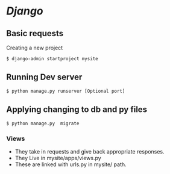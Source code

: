 *Django*
========


## Basic requests

Creating a new project  

    $ django-admin startproject mysite

## Running Dev server
    $ python manage.py runserver [Optional port]

## Applying changing to db and py files
    $ python manage.py  migrate

### Views
* They take in requests and give back appropriate responses.
* They Live in mysite/apps/views.py
* These are linked with urls.py in mysite/ path.

